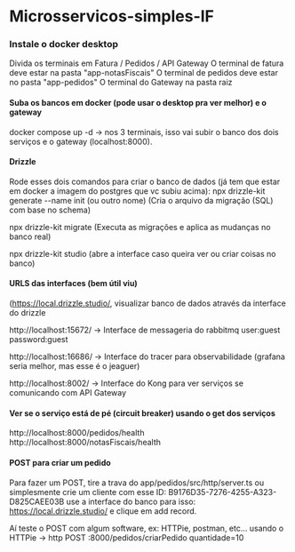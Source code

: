 ﻿# Microsservicos-simples-IF
 
### Instale o docker desktop

Divida os terminais em Fatura / Pedidos / API Gateway
O terminal de fatura deve estar na pasta "app-notasFiscais"
O terminal de pedidos deve estar no pasta "app-pedidos"
O terminal do Gateway na pasta raiz

#### Suba os bancos em docker (pode usar o desktop pra ver melhor) e o gateway
docker compose up -d  →  nos 3 terminais, isso vai subir o banco dos dois serviços e o gateway (localhost:8000).

#### Drizzle
Rode esses dois comandos para criar o banco de dados (já tem que estar em docker a imagem do postgres que vc subiu acima):
npx drizzle-kit generate --name init (ou outro nome)  (Cria o arquivo da migração (SQL) com base no schema)

npx drizzle-kit migrate  (Executa as migrações e aplica as mudanças no banco real)

 npx drizzle-kit studio (abre a interface caso queira ver ou criar coisas no banco)



#### URLS das interfaces (bem útil viu)
(https://local.drizzle.studio/, visualizar banco de dados através da interface do drizzle

http://localhost:15672/ → Interface de messageria do rabbitmq user:guest password:guest

http://localhost:16686/ →  Interface do tracer para observabilidade (grafana seria melhor, mas esse é o jeaguer)

http://localhost:8002/ → Interface do Kong para ver serviços se comunicando com API Gateway



#### Ver se o serviço está de pé (circuit breaker) usando o get dos serviços
http://localhost:8000/pedidos/health
http://localhost:8000/notasFiscais/health


#### POST para criar um pedido
Para fazer um POST, tire a trava do app/pedidos/src/http/server.ts ou simplesmente crie um cliente com esse 
ID: B9176D35-7276-4255-A323-D825CAEE03B
use a interface do banco para isso: https://local.drizzle.studio/ e clique em add record.

Aí teste o POST com algum software, ex: HTTPie, postman, etc...
usando o HTTPie → http POST :8000/pedidos/criarPedido quantidade=10 

